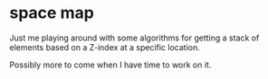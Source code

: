 # space map

Just me playing around with some algorithms for getting a stack of elements based on a Z-index at a specific location.

Possibly more to come when I have time to work on it.